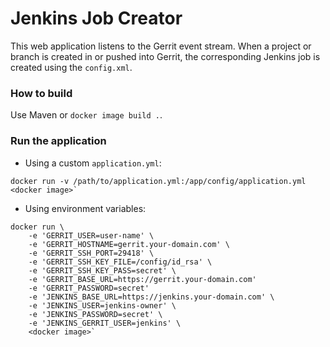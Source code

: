 # Jenkins Job Creator

This web application listens to the Gerrit event stream. When a project or branch is created in or pushed into Gerrit,
the corresponding Jenkins job is created using the `config.xml`.

### How to build

Use Maven or `docker image build .`.

### Run the application

- Using a custom `application.yml`:
~~~~
docker run -v /path/to/application.yml:/app/config/application.yml <docker image>`
~~~~

- Using environment variables:
~~~~
docker run \
    -e 'GERRIT_USER=user-name' \
    -e 'GERRIT_HOSTNAME=gerrit.your-domain.com' \
    -e 'GERRIT_SSH_PORT=29418' \
    -e 'GERRIT_SSH_KEY_FILE=/config/id_rsa' \
    -e 'GERRIT_SSH_KEY_PASS=secret' \
    -e 'GERRIT_BASE_URL=https://gerrit.your-domain.com'
    -e 'GERRIT_PASSWORD=secret'
    -e 'JENKINS_BASE_URL=https://jenkins.your-domain.com' \
    -e 'JENKINS_USER=jenkins-owner' \
    -e 'JENKINS_PASSWORD=secret' \
    -e 'JENKINS_GERRIT_USER=jenkins' \
    <docker image>`
~~~~
